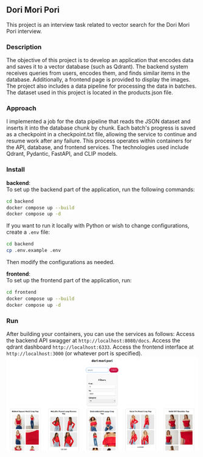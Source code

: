 ## Dori Mori Pori
This project is an interview task related to vector search for the Dori Mori Pori interview.
### Description
The objective of this project is to develop an application that encodes data and saves it to a vector database (such as Qdrant). The backend system receives queries from users, encodes them, and finds similar items in the database. Additionally, a frontend page is provided to display the images. The project also includes a data pipeline for processing the data in batches.
The dataset used in this project is located in the products.json file.
### Approach
I implemented a job for the data pipeline that reads the JSON dataset and inserts it into the database chunk by chunk. Each batch's progress is saved as a checkpoint in a checkpoint.txt file, allowing the service to continue and resume work after any failure. This process operates within containers for the API, database, and frontend services.
The technologies used include Qdrant, Pydantic, FastAPI, and CLIP models.

### Install
**backend**: <br > To set up the backend part of the application, run the following commands:


```bash
cd backend
docker compose up --build
docker compose up -d
```
If you want to run it locally with Python or wish to change configurations, create a `.env` file:
```bash
cd backend
cp .env.example .env
```
Then modify the configurations as needed.

**frontend**: <br>
To set up the frontend part of the application, run:

```bash
cd frontend
docker compose up --build
docker compose up -d
```

### Run
After building your containers, you can use the services as follows:
Access the backend API swagger at `http://localhost:8080/docs`.
Access the qdrant dashboard `http://localhost:6333`.
Access the frontend interface at `http://localhost:3000` (or whatever port is specified). <br />
![frontpage](./assets/front_page.png)